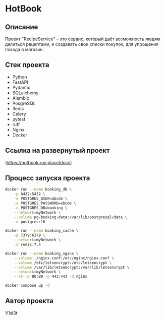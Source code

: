 # HotBook

## Описание
Проект "RecipeService" – это сервис, который даёт возможность людям делиться рецептами, и создавать свои списки покупок, для упрощения похода в магазин.


## Стек проекта
- Python 
- FastAPI
- Pydantic 
- SQLalchemy
- Alembic
- PosgreSQL
- Redis
- Celery
- pytest
- ruff
- Nginx
- Docker

## Ссылка на развернутый проект
(https://hotbook.run.place/docs)

## Процесс запуска проекта 

```sh
docker run --name booking_db \
    -p 6432:5432 \
    -e POSTGRES_USER=abcde \
    -e POSTGRES_PASSWORD=abcde \
    -e POSTGRES_DB=booking \
    --network=myNetwork \
    --volume pg-booking-data:/var/lib/postgresql/data \
    -d postgres:16

docker run --name booking_cache \
    -p 7379:6379 \
    --network=myNetwork \
    -d redis:7.4

docker run --name booking_nginx \
    --volume ./nginx.conf:/etc/nginx/nginx.conf \
    --volume /etc/letsencrypt:/etc/letsencrypt \
    --volume /var/lib/letsencrypt:/var/lib/letsencrypt \
    --network=myNetwork \
    --rm -p 80:80 -p 443:443 -d nginx

docker compose up -d 
```

## Автор проекта 
 
V1sl3t
